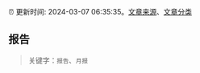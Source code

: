 :alarm_clock: 更新时间: 2024-03-07 06:35:35。[文章来源](/README.md)、[文章分类](/TAGS.md)

## 报告


> 关键字：`报告`、`月报`



